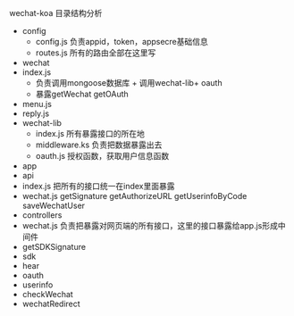 wechat-koa 目录结构分析
- config
  - config.js
   负责appid，token，appsecre基础信息
  - routes.js
   所有的路由全部在这里写
-  wechat
  - index.js
    - 负责调用mongoose数据库 + 调用wechat-lib+ oauth
    - 暴露getWechat getOAuth
  - menu.js
  - reply.js
- wechat-lib
  - index.js
  所有暴露接口的所在地
  - middleware.ks
  负责把数据暴露出去
  - oauth.js
  授权函数，获取用户信息函数
- app
 - api
  - index.js
   把所有的接口统一在index里面暴露
  - wechat.js
   getSignature  getAuthorizeURL getUserinfoByCode saveWechatUser
- controllers
 - wechat.js
 负责把暴露对网页端的所有接口，这里的接口暴露给app.js形成中间件
  - getSDKSignature
  - sdk
  - hear
  - oauth
  - userinfo
  - checkWechat
  - wechatRedirect
